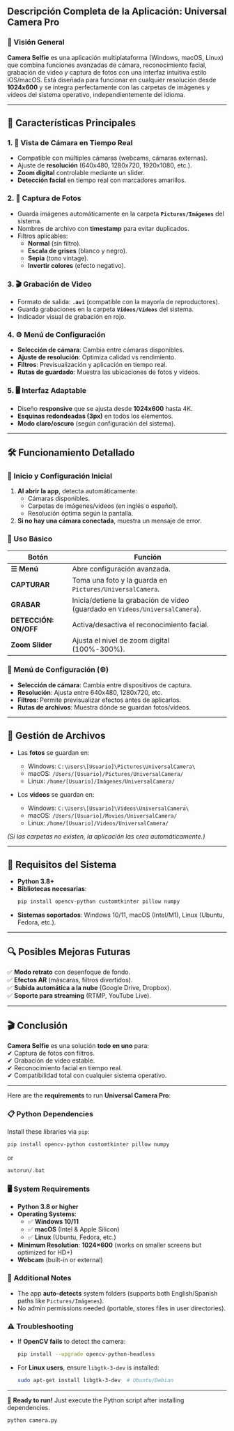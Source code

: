 ## **Descripción Completa de la Aplicación: Universal Camera Pro**  

### **📌 Visión General**  
**Camera Selfie** es una aplicación multiplataforma (Windows, macOS, Linux) que combina funciones avanzadas de cámara, reconocimiento facial, grabación de video y captura de fotos con una interfaz intuitiva estilo iOS/macOS. Está diseñada para funcionar en cualquier resolución desde **1024x600** y se integra perfectamente con las carpetas de imágenes y videos del sistema operativo, independientemente del idioma.  

---

## **🎯 Características Principales**  

### **1. 🎥 Vista de Cámara en Tiempo Real**  
- Compatible con múltiples cámaras (webcams, cámaras externas).  
- Ajuste de **resolución** (640x480, 1280x720, 1920x1080, etc.).  
- **Zoom digital** controlable mediante un slider.  
- **Detección facial** en tiempo real con marcadores amarillos.  

### **2. 📸 Captura de Fotos**  
- Guarda imágenes automáticamente en la carpeta **`Pictures/Imágenes`** del sistema.  
- Nombres de archivo con **timestamp** para evitar duplicados.  
- Filtros aplicables:  
  - **Normal** (sin filtro).  
  - **Escala de grises** (blanco y negro).  
  - **Sepia** (tono vintage).  
  - **Invertir colores** (efecto negativo).  

### **3. 🎬 Grabación de Video**  
- Formato de salida: **`.avi`** (compatible con la mayoría de reproductores).  
- Guarda grabaciones en la carpeta **`Videos/Vídeos`** del sistema.  
- Indicador visual de grabación en rojo.  

### **4. ⚙️ Menú de Configuración**  
- **Selección de cámara**: Cambia entre cámaras disponibles.  
- **Ajuste de resolución**: Optimiza calidad vs rendimiento.  
- **Filtros**: Previsualización y aplicación en tiempo real.  
- **Rutas de guardado**: Muestra las ubicaciones de fotos y videos.  

### **5. 🖥️ Interfaz Adaptable**  
- Diseño **responsive** que se ajusta desde **1024x600** hasta 4K.  
- **Esquinas redondeadas (3px)** en todos los elementos.  
- **Modo claro/oscuro** (según configuración del sistema).  

---

## **🛠️ Funcionamiento Detallado**  

### **🔹 Inicio y Configuración Inicial**  
1. **Al abrir la app**, detecta automáticamente:  
   - Cámaras disponibles.  
   - Carpetas de imágenes/videos (en inglés o español).  
   - Resolución óptima según la pantalla.  
2. **Si no hay una cámara conectada**, muestra un mensaje de error.  

### **🔹 Uso Básico**  
| **Botón**         | **Función** |
|-------------------|------------|
| **☰ Menú**        | Abre configuración avanzada. |
| **CAPTURAR**      | Toma una foto y la guarda en `Pictures/UniversalCamera`. |
| **GRABAR**        | Inicia/detiene la grabación de video (guardado en `Videos/UniversalCamera`). |
| **DETECCIÓN: ON/OFF** | Activa/desactiva el reconocimiento facial. |
| **Zoom Slider**   | Ajusta el nivel de zoom digital (100%-300%). |

### **🔹 Menú de Configuración (⚙️)**  
- **Selección de cámara**: Cambia entre dispositivos de captura.  
- **Resolución**: Ajusta entre 640x480, 1280x720, etc.  
- **Filtros**: Permite previsualizar efectos antes de aplicarlos.  
- **Rutas de archivos**: Muestra dónde se guardan fotos/videos.  

---

## **📂 Gestión de Archivos**  
- Las **fotos** se guardan en:  
  - Windows: `C:\Users\[Usuario]\Pictures\UniversalCamera\`  
  - macOS: `/Users/[Usuario]/Pictures/UniversalCamera/`  
  - Linux: `/home/[Usuario]/Imágenes/UniversalCamera/`  

- Los **videos** se guardan en:  
  - Windows: `C:\Users\[Usuario]\Videos\UniversalCamera\`  
  - macOS: `/Users/[Usuario]/Movies/UniversalCamera/`  
  - Linux: `/home/[Usuario]/Videos/UniversalCamera/`  

*(Si las carpetas no existen, la aplicación las crea automáticamente.)*  

---

## **🚀 Requisitos del Sistema**  
- **Python 3.8+**  
- **Bibliotecas necesarias**:  
  ```bash
  pip install opencv-python customtkinter pillow numpy
  ```
- **Sistemas soportados**: Windows 10/11, macOS (Intel/M1), Linux (Ubuntu, Fedora, etc.).  

---

## **🔍 Posibles Mejoras Futuras**  
✅ **Modo retrato** con desenfoque de fondo.  
✅ **Efectos AR** (máscaras, filtros divertidos).  
✅ **Subida automática a la nube** (Google Drive, Dropbox).  
✅ **Soporte para streaming** (RTMP, YouTube Live).  

---

## **🎬 Conclusión**  
**Camera Selfie** es una solución **todo en uno** para:  
✔ Captura de fotos con filtros.  
✔ Grabación de video estable.  
✔ Reconocimiento facial en tiempo real.  
✔ Compatibilidad total con cualquier sistema operativo.  

---

Here are the **requirements** to run **Universal Camera Pro**:

### 📋 **Python Dependencies**
Install these libraries via `pip`:
```bash
pip install opencv-python customtkinter pillow numpy
```
or

```bash
autorun/.bat
```

### 🖥️ **System Requirements**
- **Python 3.8 or higher**  
- **Operating Systems**:  
  - ✅ **Windows 10/11**  
  - ✅ **macOS** (Intel & Apple Silicon)  
  - ✅ **Linux** (Ubuntu, Fedora, etc.)  
- **Minimum Resolution**: **1024×600** (works on smaller screens but optimized for HD+)  
- **Webcam** (built-in or external)  

### 🔧 **Additional Notes**
- The app **auto-detects** system folders (supports both English/Spanish paths like `Pictures/Imágenes`).  
- No admin permissions needed (portable, stores files in user directories).  

### ⚠️ **Troubleshooting**
- If **OpenCV fails** to detect the camera:  
  ```bash
  pip install --upgrade opencv-python-headless
  ```
- For **Linux users**, ensure `libgtk-3-dev` is installed:  
  ```bash
  sudo apt-get install libgtk-3-dev  # Ubuntu/Debian
  ```

---

🚀 **Ready to run!** Just execute the Python script after installing dependencies.  
```bash
python camera.py
```
